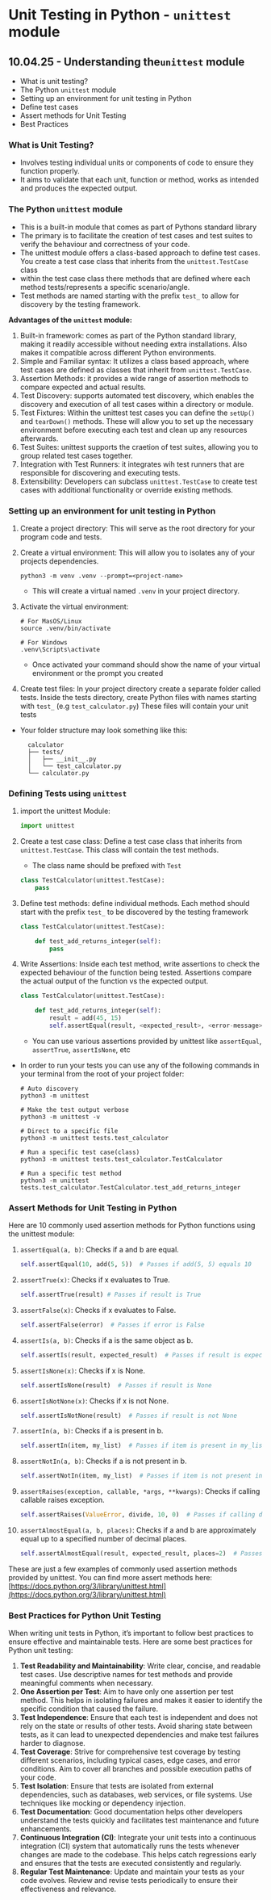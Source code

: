 # Unit Testing in Python - `unittest` module

## 10.04.25 - Understanding the`unittest` module

- What is unit testing?
- The Python `unittest` module
- Setting up an environment for unit testing in Python
- Define test cases
- Assert methods for Unit Testing
- Best Practices

### What is Unit Testing?

- Involves testing individual units or components of code to ensure they function properly.
- It aims to validate that each unit, function or method, works as intended and produces the expected output.

### The Python `unittest` module

- This is a built-in module that comes as part of Pythons standard library
- The primary is to facilitate the creation of test cases and test suites to verify the behaviour and correctness of your code.
- The unittest module offers a class-based approach to define test cases. You create a test case class that inherits from the `unittest.TestCase` class
- within the test case class there methods that are defined where each method tests/represents a specific scenario/angle.
- Test methods are named starting with the prefix `test_` to allow for discovery by the testing framework.

**Advantages of the `unittest` module:**

1. Built-in framework: comes as part of the Python standard library, making it readily accessible without needing extra installations. Also makes it compatible across different Python environments.
2. Simple and Familiar syntax: It utilizes a class based approach, where test cases are defined as classes that inherit from `unittest.TestCase`.
3. Assertion Methods: it provides a wide range of assertion methods to compare expected and actual results.
4. Test Discovery: supports automated test discovery, which enables the discovery and execution of all test cases within a directory or module.
5. Test Fixtures: Within the unittest test cases you can define the `setUp()` and `tearDown()` methods. These will allow you to set up the necessary environment before executing each test and clean up any resources afterwards.
6. Test Suites: unittest supports the craetion of test suites, allowing you to group related test cases together.
7. Integration with Test Runners: it integrates wih test runners that are responsible for discovering and executing tests.
8. Extensibility: Developers can subclass `unittest.TestCase` to create test cases with additional functionality or override existing methods.

### Setting up an environment for unit testing in Python

1. Create a project directory: This will serve as the root directory for your program code and tests.

2. Create a virtual environment: This will allow you to isolates any of your projects dependencies.

    ```shell
    python3 -m venv .venv --prompt=<project-name>
    ```

    - This will create a virtual named `.venv` in your project directory.

3. Activate the virtual environment: 

    ```shell
    # For MasOS/Linux
    source .venv/bin/activate

    # For Windows
    .venv\Scripts\activate
    ```

    - Once activated your command should show the name of your virtual environment or the prompt you created

4. Create test files: In your project directory create a separate folder called tests. Inside the tests directory, create Python files with names starting with `test_` (e.g `test_calculator.py`) These files will contain your unit tests

- Your folder structure may look something like this:

        calculator
        ├── tests/
        │   ├── __init__.py
        │   └── test_calculator.py
        └── calculator.py

### Defining Tests using `unittest`

1. import the unittest Module:

    ```python
    import unittest
    ```

2. Create a test case class: Define a test case class that inherits from `unittest.TestCase`. This class will contain the test methods.

    - The class name should be prefixed with `Test`

    ```python
    class TestCalculator(unittest.TestCase):
        pass
    ```

3. Define test methods: define individual methods. Each method should start with the prefix `test_` to be discovered by the testing framework

    ```python
    class TestCalculator(unittest.TestCase):

        def test_add_returns_integer(self):
            pass
    ```

4. Write Assertions: Inside each test method, write assertions to check the expected behaviour of the function being tested.  Assertions compare the actual output of the function vs the expected output.

    ```python
    class TestCalculator(unittest.TestCase):

        def test_add_returns_integer(self):
            result = add(45, 15)
            self.assertEqual(result, <expected_result>, <error-message>)
    ```

    - You can use various assertions provided by unittest like `assertEqual`, `assertTrue`, `assertIsNone`, etc

- In order to run your tests you can use any of the following commands in your terminal from the root of your project folder:

    ```shell
    # Auto discovery
    python3 -m unittest

    # Make the test output verbose
    python3 -m unittest -v

    # Direct to a specific file
    python3 -m unittest tests.test_calculator

    # Run a specific test case(class)
    python3 -m unittest tests.test_calculator.TestCalculator

    # Run a specific test method
    python3 -m unittest tests.test_calculator.TestCalculator.test_add_returns_integer
    ```

### Assert Methods for Unit Testing in Python

Here are 10 commonly used assertion methods for Python functions using the unittest module:

1. `assertEqual(a, b)`: Checks if a and b are equal.

    ```python
    self.assertEqual(10, add(5, 5))  # Passes if add(5, 5) equals 10
    ```

2. `assertTrue(x)`: Checks if x evaluates to True.

    ```python
    self.assertTrue(result) # Passes if result is True
    ```

3. `assertFalse(x)`: Checks if x evaluates to False.

    ```python
    self.assertFalse(error)  # Passes if error is False
    ```

4. `assertIs(a, b)`: Checks if a is the same object as b.

    ```python
    self.assertIs(result, expected_result)  # Passes if result is expected_result (same object)
    ```

5. `assertIsNone(x)`: Checks if x is None.

    ```python
    self.assertIsNone(result)  # Passes if result is None
    ```

6. `assertIsNotNone(x)`: Checks if x is not None.

    ```python
    self.assertIsNotNone(result)  # Passes if result is not None
    ```

7. `assertIn(a, b)`: Checks if a is present in b.

    ```python
    self.assertIn(item, my_list)  # Passes if item is present in my_list
    ```

8. `assertNotIn(a, b)`: Checks if a is not present in b.

    ```python
    self.assertNotIn(item, my_list)  # Passes if item is not present in my_list
    ```

9. `assertRaises(exception, callable, *args, **kwargs)`: Checks if calling callable raises exception.

    ```python
    self.assertRaises(ValueError, divide, 10, 0)  # Passes if calling divide(10, 0) raises ValueError
    ```

10. `assertAlmostEqual(a, b, places)`: Checks if a and b are approximately equal up to a specified number of decimal places.

    ```python
    self.assertAlmostEqual(result, expected_result, places=2)  # Passes if result and expected_result are approximately equal up to 2 decimal places
    ```

These are just a few examples of commonly used assertion methods provided by unittest.
You can find more assert methods here: [https://docs.python.org/3/library/unittest.html](https://docs.python.org/3/library/unittest.html)

### Best Practices for Python Unit Testing

When writing unit tests in Python, it’s important to follow best practices to ensure effective and maintainable tests. Here are some best practices for Python unit testing:

1. **Test Readability and Maintainability**: Write clear, concise, and readable test cases. Use descriptive names for test methods and provide meaningful comments when necessary.
2. **One Assertion per Test**: Aim to have only one assertion per test method. This helps in isolating failures and makes it easier to identify the specific condition that caused the failure.
3. **Test Independence**: Ensure that each test is independent and does not rely on the state or results of other tests. Avoid sharing state between tests, as it can lead to unexpected dependencies and make test failures harder to diagnose.
4. **Test Coverage**: Strive for comprehensive test coverage by testing different scenarios, including typical cases, edge cases, and error conditions. Aim to cover all branches and possible execution paths of your code.
5. **Test Isolation**: Ensure that tests are isolated from external dependencies, such as databases, web services, or file systems. Use techniques like mocking or dependency injection.
6. **Test Documentation**: Good documentation helps other developers understand the tests quickly and facilitates test maintenance and future enhancements.
7. **Continuous Integration (CI)**: Integrate your unit tests into a continuous integration (CI) system that automatically runs the tests whenever changes are made to the codebase. This helps catch regressions early and ensures that the tests are executed consistently and regularly.
8. **Regular Test Maintenance**: Update and maintain your tests as your code evolves. Review and revise tests periodically to ensure their effectiveness and relevance.

